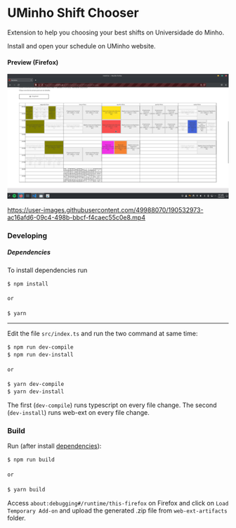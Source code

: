 # UMinho Shift Chooser

Extension to help you choosing your best shifts on Universidade do Minho.

Install and open your schedule on UMinho website.

#### Preview (Firefox)

![screenshot](./readme/demo.png)

https://user-images.githubusercontent.com/49988070/190532973-ac16afd6-09c4-498b-bbcf-f4caec55c0e8.mp4


### Developing

##### Dependencies

To install dependencies run 

``` bash
$ npm install

or

$ yarn
```

- - - 

Edit the file `src/index.ts` and run the two command at same time:

``` bash
$ npm run dev-compile
$ npm run dev-install

or

$ yarn dev-compile
$ yarn dev-install
```

The first (`dev-compile`) runs typescript on every file change.
The second (`dev-install`) runs web-ext on every file change.

### Build

Run (after install [dependencies](#dependencies)):

``` bash
$ npm run build

or

$ yarn build
```

Access `about:debugging#/runtime/this-firefox` on Firefox and click on `Load Temporary Add-on` and upload the generated .zip file from `web-ext-artifacts` folder.
